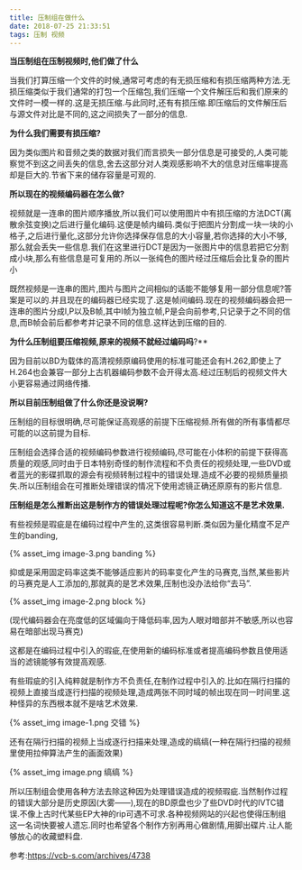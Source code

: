 ```yaml
---
title: 压制组在做什么
date: 2018-07-25 21:33:51
tags: 压制 视频
---
```


**当压制组在压制视频时,他们做了什么**

​	当我们打算压缩一个文件的时候,通常可考虑的有无损压缩和有损压缩两种方法.无损压缩类似于我们通常的打包一个压缩包,我们压缩一个文件解压后和我们原来的文件时一模一样的.这是无损压缩.与此同时,还有有损压缩.即压缩后的文件解压后与源文件对比是不同的,这之间损失了一部分的信息.

**为什么我们需要有损压缩?**

​	因为类似图片和音频之类的数据对我们而言损失一部分信息是可接受的,人类可能察觉不到这之间丢失的信息,舍去这部分对人类观感影响不大的信息对压缩率提高却是巨大的.节省下来的储存容量是可观的.

**所以现在的视频编码器在怎么做?**

​	视频就是一连串的图片顺序播放,所以我们可以使用图片中有损压缩的方法DCT(离散余弦变换)之后进行量化编码.这便是帧内编码.类似于把图片分割成一块一块的小格子,之后进行量化,这部分允许你选择保存信息的大小容量,若你选择的大小不够,那么就会丢失一些信息.我们在这里进行DCT是因为一张图片中的信息若把它分割成小块,那么有些信息是可复用的.所以一张纯色的图片经过压缩后会比复杂的图片小

​	既然视频是一连串的图片,图片与图片之间相似的话能不能够复用一部分信息呢?答案是可以的.并且现在的编码器已经实现了.这是帧间编码.现在的视频编码器会把一连串的图片分成I,P以及B帧,其中I帧为独立帧,P是会向前参考,只记录于之不同的信息,而B帧会前后都参考并记录不同的信息.这样达到压缩的目的.

**为什么压制组要压缩视频,原来的视频不就经过编码吗**?**

​	因为目前以BD为载体的高清视频原编码使用的标准可能还会有H.262,即使上了H.264也会兼容一部分上古机器编码参数不会开得太高.经过压制后的视频文件大小更容易通过网络传播.

**所以目前压制组做了什么你还是没说啊?**

​	压制组的目标很明确,尽可能保证高观感的前提下压缩视频.所有做的所有事情都尽可能的以这前提为目标.

​	压制组会选择合适的视频编码参数进行视频编码,尽可能在小体积的前提下获得高质量的观感,同时由于日本特别奇怪的制作流程和不负责任的视频处理,一些DVD或者蓝光的影碟抓取的源会有视频转制过程中的错误处理.造成不必要的视频质量损失.所以压制组会在可推断处理错误的情况下使用滤镜正确还原原有的影片信息.

**压制组是怎么推断出这是制作方的错误处理过程呢?你怎么知道这不是艺术效果.**

​	有些视频是瑕疵是在编码过程中产生的,这类很容易判断.类似因为量化精度不足产生的banding,

{% asset_img image-3.png banding %}

抑或是采用固定码率这类不能够适应影片的码率变化产生的马赛克,当然,某些影片的马赛克是人工添加的,那就真的是艺术效果,压制也没办法给你“去马”. 

{% asset_img image-2.png block %}

(现代编码器会在亮度低的区域偏向于降低码率,因为人眼对暗部并不敏感,所以也容易在暗部出现马赛克)

​	这都是在编码过程中引入的瑕疵,在使用新的编码标准或者提高编码参数且使用适当的滤镜能够有效提高观感.

​	有些瑕疵的引入纯粹就是制作方不负责任,在制作过程中引入的.比如在隔行扫描的视频上直接当成逐行扫描的视频处理,造成两张不同时域的帧出现在同一时间里.这种怪异的东西根本就不是啥艺术效果.	

{% asset_img image-1.png 交错 %} 

​	还有在隔行扫描的视频上当成逐行扫描来处理,造成的缟缟(一种在隔行扫描的视频里使用拉伸算法产生的画面效果)

 {% asset_img image.png 缟缟 %} 

​	所以压制组会使用各种方法去除这种因为处理错误造成的视频瑕疵.当然制作过程的错误大部分是历史原因(大雾——),现在的BD原盘也少了些DVD时代的IVTC错误.不像上古时代某些EP大神的rip可遇不可求.各种视频网站的兴起也使得压制组这一名词快要被人遗忘.同时也希望各个制作方别再用心做剧情,用脚出碟片.让人能够放心的收藏塑料盘.











参考:https://vcb-s.com/archives/4738
